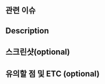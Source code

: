 <!-- PR 제목 작성 양식 : [#이슈번호] 이슈 제목 PR -->

## 관련 이슈

<!-- 관련있는 이슈 번호(#000)을 적어주세요. -->

## Description

<!-- 작업 내용을 적어주세요. -->
<!-- 강조할 부분은 볼드체로 작성해 주세요. -->

## 스크린샷(optional)

<!-- PR 결과를 첨부해주세요. -->

## 유의할 점 및 ETC (optional)

<!-- 팀원이 유의해야할 변경 사항이나 로직 및 기타 사항이 생겼다면 적어주세요. -->
